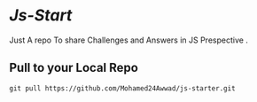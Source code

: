 _Js-Start_ 
============
Just A repo To share Challenges and Answers in JS Prespective .

Pull to your Local Repo 
-----------------------
```
git pull https://github.com/Mohamed24Awwad/js-starter.git 

```
